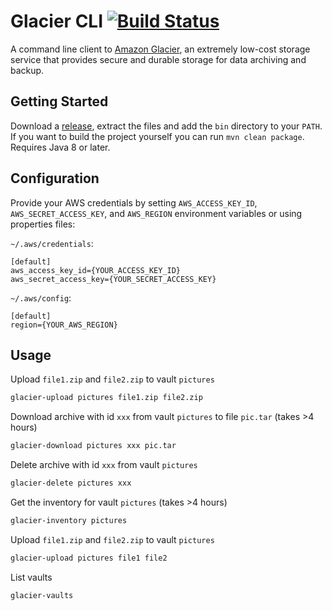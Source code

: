 # Glacier CLI [![Build Status](https://secure.travis-ci.org/cameronhunter/glacier-cli.png)](http://travis-ci.org/cameronhunter/glacier-cli)

A command line client to [Amazon Glacier](http://aws.amazon.com/glacier), an extremely low-cost storage service that provides secure and durable storage for data archiving and backup.

## Getting Started

Download a [release](https://github.com/cameronhunter/glacier-cli/downloads), extract the files and add the `bin` directory to your `PATH`. If you want to build the project yourself you can run `mvn clean package`. Requires Java 8 or later.

## Configuration

Provide your AWS credentials by setting `AWS_ACCESS_KEY_ID`, `AWS_SECRET_ACCESS_KEY`, and `AWS_REGION` environment variables or using properties files:

`~/.aws/credentials`:
```
[default]
aws_access_key_id={YOUR_ACCESS_KEY_ID}
aws_secret_access_key={YOUR_SECRET_ACCESS_KEY}
```

`~/.aws/config`:
```
[default]
region={YOUR_AWS_REGION}
```

## Usage

Upload `file1.zip` and `file2.zip` to vault `pictures`

```bash
glacier-upload pictures file1.zip file2.zip
```

Download archive with id `xxx` from vault `pictures` to file `pic.tar` (takes >4 hours)

```bash
glacier-download pictures xxx pic.tar
```

Delete archive with id `xxx` from vault `pictures`

```bash
glacier-delete pictures xxx
```

Get the inventory for vault `pictures` (takes >4 hours)

```bash
glacier-inventory pictures
```

Upload `file1.zip` and `file2.zip` to vault `pictures`

```bash
glacier-upload pictures file1 file2
```

List vaults

```bash
glacier-vaults
```
